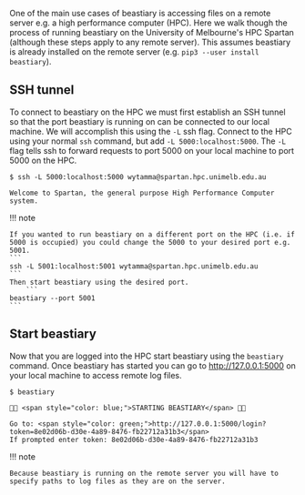 
One of the main use cases of beastiary is accessing files on a remote server e.g. a high performance computer (HPC). Here we walk though the process of running beastiary on the University of Melbourne's HPC Spartan (although these steps apply to any remote server). This assumes beastiary is already installed on the remote server (e.g. `pip3 --user install beastiary`). 

## SSH tunnel

To connect to beastiary on the HPC we must first establish an SSH tunnel so that the port beastiary is running on can be connected to our local machine. We will accomplish this using the `-L` ssh flag. Connect to the HPC using your normal `ssh` command, but add `-L 5000:localhost:5000`. The `-L` flag tells ssh to forward requests to port 5000 on your local machine to port 5000 on the HPC. 

<div class="termy">

```console
$ ssh -L 5000:localhost:5000 wytamma@spartan.hpc.unimelb.edu.au

Welcome to Spartan, the general purpose High Performance Computer system.
```

</div>


!!! note
    
    If you wanted to run beastiary on a different port on the HPC (i.e. if 5000 is occupied) you could change the 5000 to your desired port e.g. 5001. 
    ```
    ssh -L 5001:localhost:5001 wytamma@spartan.hpc.unimelb.edu.au
    ```
    Then start beastiary using the desired port.
        ```
    beastiary --port 5001
    ```



## Start beastiary 

Now that you are logged into the HPC start beastiary using the `beastiary` command. Once beastiary has started you can go to http://127.0.0.1:5000 on your local machine to access remote log files. 

<div class="termy">

```console
$ beastiary

🐙🐁 <span style="color: blue;">STARTING BEASTIARY</span> 🐁🐙

Go to: <span style="color: green;">http://127.0.0.1:5000/login?token=8e02d06b-d30e-4a89-8476-fb22712a31b3</span>
If prompted enter token: 8e02d06b-d30e-4a89-8476-fb22712a31b3
```

</div>


!!! note

    Because beastiary is running on the remote server you will have to specify paths to log files as they are on the server. 

